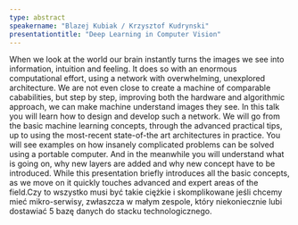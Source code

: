 ```yaml
---
type: abstract
speakername: "Blazej Kubiak / Krzysztof Kudrynski"
presentationtitle: "Deep Learning in Computer Vision"
---
```

When we look at the world our brain instantly turns the images we see into information, intuition and feeling. It does so with an enormous computational effort, using a network with overwhelming, unexplored architecture. We are not even close to create a machine of comparable cababilities, but step by step, improving both the hardware and algorithmic approach, we can make machine understand images they see. In this talk you will learn how to design and develop such a network. We will go from the basic machine learning concepts, through the advanced practical tips, up to using the most-recent state-of-the art architectures in practice. You will see examples on how insanely complicated problems can be solved using a portable computer. And in the meanwhile you will understand what is going on, why new layers are added and why new concept have to be introduced. While this presentation briefly introduces all the basic concepts, as we move on it quickly touches advanced and expert areas of the field.Czy to wszystko musi być takie ciężkie i skomplikowane jeśli chcemy mieć mikro-serwisy, zwłaszcza w małym zespole, który niekoniecznie lubi dostawiać 5 bazę danych do stacku technologicznego.
